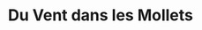 ---
title: "Du Vent dans les Mollets"
url: /saint-julien-molin-molette/du-vent-dans-les-mollets/
shop: shop
---
